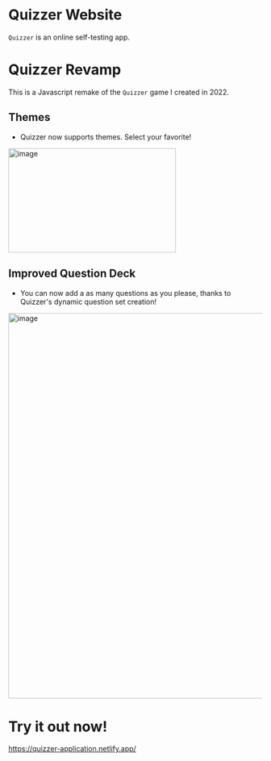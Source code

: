 # Quizzer Website
`Quizzer` is an online self-testing app. 
# Quizzer Revamp
This is a Javascript remake of the `Quizzer` game I created in 2022.  
## Themes
- Quizzer now supports themes. Select your favorite!  
<img width="332" height="207" alt="image" src="https://github.com/user-attachments/assets/13e7518f-bba6-478e-b29d-61bffe7ea08f" />  

## Improved Question Deck
- You can now add a as many questions as you please, thanks to Quizzer's dynamic question set creation!  
<img width="1866" height="765" alt="image" src="https://github.com/user-attachments/assets/63b78720-b0d1-4363-8bb7-076565ccf14a" />


# Try it out now!
https://quizzer-application.netlify.app/

